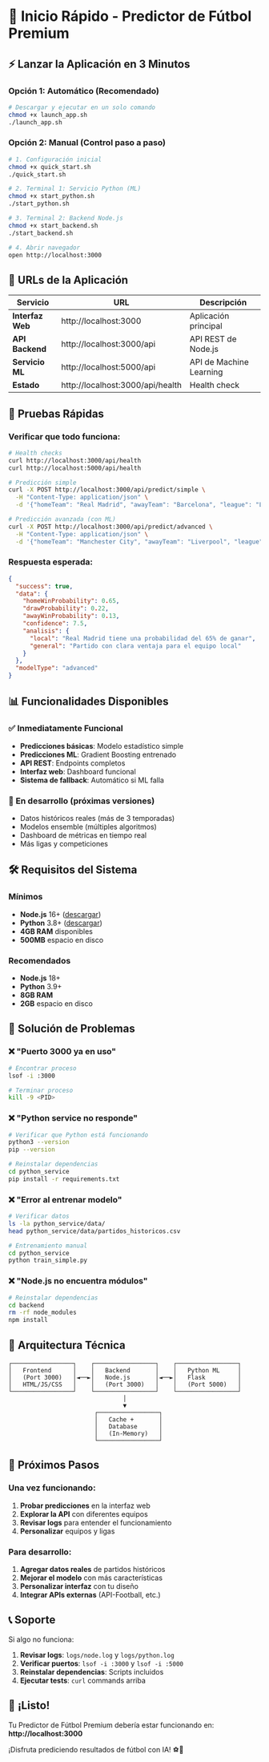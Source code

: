 # 🚀 Inicio Rápido - Predictor de Fútbol Premium

## ⚡ Lanzar la Aplicación en 3 Minutos

### Opción 1: Automático (Recomendado)
```bash
# Descargar y ejecutar en un solo comando
chmod +x launch_app.sh
./launch_app.sh
```

### Opción 2: Manual (Control paso a paso)
```bash
# 1. Configuración inicial
chmod +x quick_start.sh
./quick_start.sh

# 2. Terminal 1: Servicio Python (ML)
chmod +x start_python.sh
./start_python.sh

# 3. Terminal 2: Backend Node.js
chmod +x start_backend.sh  
./start_backend.sh

# 4. Abrir navegador
open http://localhost:3000
```

## 🎯 URLs de la Aplicación

| Servicio | URL | Descripción |
|----------|-----|-------------|
| **Interfaz Web** | http://localhost:3000 | Aplicación principal |
| **API Backend** | http://localhost:3000/api | API REST de Node.js |
| **Servicio ML** | http://localhost:5000/api | API de Machine Learning |
| **Estado** | http://localhost:3000/api/health | Health check |

## 🧪 Pruebas Rápidas

### Verificar que todo funciona:
```bash
# Health checks
curl http://localhost:3000/api/health
curl http://localhost:5000/api/health

# Predicción simple
curl -X POST http://localhost:3000/api/predict/simple \
  -H "Content-Type: application/json" \
  -d '{"homeTeam": "Real Madrid", "awayTeam": "Barcelona", "league": "La Liga"}'

# Predicción avanzada (con ML)
curl -X POST http://localhost:3000/api/predict/advanced \
  -H "Content-Type: application/json" \
  -d '{"homeTeam": "Manchester City", "awayTeam": "Liverpool", "league": "Premier League"}'
```

### Respuesta esperada:
```json
{
  "success": true,
  "data": {
    "homeWinProbability": 0.65,
    "drawProbability": 0.22,
    "awayWinProbability": 0.13,
    "confidence": 7.5,
    "analisis": {
      "local": "Real Madrid tiene una probabilidad del 65% de ganar",
      "general": "Partido con clara ventaja para el equipo local"
    }
  },
  "modelType": "advanced"
}
```

## 📊 Funcionalidades Disponibles

### ✅ Inmediatamente Funcional
- **Predicciones básicas**: Modelo estadístico simple
- **Predicciones ML**: Gradient Boosting entrenado  
- **API REST**: Endpoints completos
- **Interfaz web**: Dashboard funcional
- **Sistema de fallback**: Automático si ML falla

### 🔄 En desarrollo (próximas versiones)
- Datos históricos reales (más de 3 temporadas)
- Modelos ensemble (múltiples algoritmos)
- Dashboard de métricas en tiempo real
- Más ligas y competiciones

## 🛠️ Requisitos del Sistema

### Mínimos
- **Node.js** 16+ ([descargar](https://nodejs.org))
- **Python** 3.8+ ([descargar](https://python.org))
- **4GB RAM** disponibles
- **500MB** espacio en disco

### Recomendados
- **Node.js** 18+
- **Python** 3.9+
- **8GB RAM**
- **2GB** espacio en disco

## 🔧 Solución de Problemas

### ❌ "Puerto 3000 ya en uso"
```bash
# Encontrar proceso
lsof -i :3000

# Terminar proceso
kill -9 <PID>
```

### ❌ "Python service no responde"
```bash
# Verificar que Python está funcionando
python3 --version
pip --version

# Reinstalar dependencias
cd python_service
pip install -r requirements.txt
```

### ❌ "Error al entrenar modelo"
```bash
# Verificar datos
ls -la python_service/data/
head python_service/data/partidos_historicos.csv

# Entrenamiento manual
cd python_service
python train_simple.py
```

### ❌ "Node.js no encuentra módulos"
```bash
# Reinstalar dependencias
cd backend
rm -rf node_modules
npm install
```

## 📝 Arquitectura Técnica

```
┌─────────────────┐    ┌─────────────────┐    ┌─────────────────┐
│   Frontend      │    │   Backend       │    │   Python ML     │
│   (Port 3000)   │◄──►│   Node.js       │◄──►│   Flask         │
│   HTML/JS/CSS   │    │   (Port 3000)   │    │   (Port 5000)   │
└─────────────────┘    └─────────────────┘    └─────────────────┘
                                │
                                ▼
                        ┌─────────────────┐
                        │   Cache +       │
                        │   Database      │
                        │   (In-Memory)   │
                        └─────────────────┘
```

## 🚀 Próximos Pasos

### Una vez funcionando:
1. **Probar predicciones** en la interfaz web
2. **Explorar la API** con diferentes equipos
3. **Revisar logs** para entender el funcionamiento
4. **Personalizar** equipos y ligas

### Para desarrollo:
1. **Agregar datos reales** de partidos históricos
2. **Mejorar el modelo** con más características
3. **Personalizar interfaz** con tu diseño
4. **Integrar APIs externas** (API-Football, etc.)

## 📞 Soporte

Si algo no funciona:

1. **Revisar logs**: `logs/node.log` y `logs/python.log`
2. **Verificar puertos**: `lsof -i :3000` y `lsof -i :5000`
3. **Reinstalar dependencias**: Scripts incluidos
4. **Ejecutar tests**: `curl` commands arriba

## 🎉 ¡Listo!

Tu Predictor de Fútbol Premium debería estar funcionando en:
**http://localhost:3000**

¡Disfruta prediciendo resultados de fútbol con IA! ⚽🤖